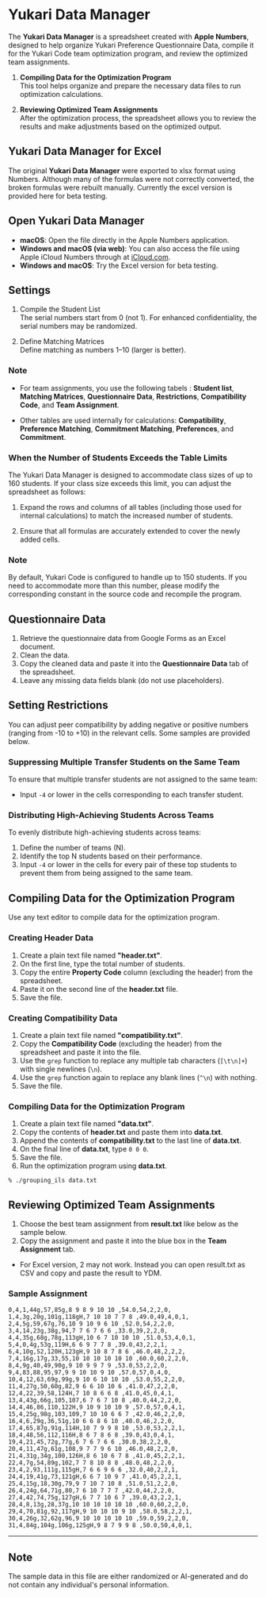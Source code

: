 # Yukari Data Manager

The **Yukari Data Manager** is a spreadsheet created with **Apple Numbers**, designed to help organize Yukari Preference Questionnaire Data, compile it for the Yukari Code team optimization program, and review the optimized team assignments.

1. **Compiling Data for the Optimization Program**  
   This tool helps organize and prepare the necessary data files to run optimization calculations.

2. **Reviewing Optimized Team Assignments**  
   After the optimization process, the spreadsheet allows you to review the results and make adjustments based on the optimized output.

## Yukari Data Manager for Excel

The original **Yukari Data Manager** were exported to xlsx format using Numbers. Although many of the formulas were not correctly converted, the broken formulas were rebuilt manually. Currently the excel version is provided here for beta testing.

## Open Yukari Data Manager

- **macOS**: Open the file directly in the Apple Numbers application.
- **Windows and macOS (via web)**: You can also access the file using Apple iCloud Numbers through at [iCloud.com](https://www.icloud.com).
- **Windows and macOS**: Try the Excel version for beta testing.

## Settings

1. Compile the Student List  
   The serial numbers start from 0 (not 1). For enhanced confidentiality, the serial numbers may be randomized.

2. Define Matching Matrices  
   Define matching as numbers 1–10 (larger is better).

### Note ###
- For team assignments, you use the following tabels : **Student list**, **Matching Matrices**, **Questionnaire Data**, **Restrictions**, **Compatibility Code**, and **Team Assignment**. 

- Other tables are used internally for calculations: **Compatibility**, **Preference Matching**, **Commitment Matching**, **Preferences**, and **Commitment**.

### When the Number of Students Exceeds the Table Limits

The Yukari Data Manager is designed to accommodate class sizes of up to 160 students. If your class size exceeds this limit, you can adjust the spreadsheet as follows:

1. Expand the rows and columns of all tables (including those used for internal calculations) to match the increased number of students.

2. Ensure that all formulas are accurately extended to cover the newly added cells.

### Note ###

By default, Yukari Code is configured to handle up to 150 students. If you need to accommodate more than this number, please modify the corresponding constant in the source code and recompile the program.

## Questionnaire Data

1. Retrieve the questionnaire data from Google Forms as an Excel document.
2. Clean the data.
3. Copy the cleaned data and paste it into the **Questionnaire Data** tab of the spreadsheet.
4. Leave any missing data fields blank (do not use placeholders).

## Setting Restrictions

You can adjust peer compatibility by adding negative or positive numbers (ranging from -10 to +10) in the relevant cells. Some samples are provided below.

### Suppressing Multiple Transfer Students on the Same Team

To ensure that multiple transfer students are not assigned to the same team:

- Input `-4` or lower in the cells corresponding to each transfer student.

### Distributing High-Achieving Students Across Teams

To evenly distribute high-achieving students across teams:

1. Define the number of teams (N).
2. Identify the top N students based on their performance.
3. Input `-4` or lower in the cells for every pair of these top students to prevent them from being assigned to the same team.

## Compiling Data for the Optimization Program

Use any text editor to compile data for the optimization program.

### Creating Header Data

1. Create a plain text file named **"header.txt"**.
2. On the first line, type the total number of students.
3. Copy the entire **Property Code** column (excluding the header) from the spreadsheet.
4. Paste it on the second line of the **header.txt** file.
5. Save the file.

### Creating Compatibility Data

1. Create a plain text file named **"compatibility.txt"**.
2. Copy the **Compatibility Code** (excluding the header) from the spreadsheet and paste it into the file.
3. Use the `grep` function to replace any multiple tab characters (`[\t\n]+`) with single newlines (`\n`).
4. Use the `grep` function again to replace any blank lines (`^\n`) with nothing.
5. Save the file.

### Compiling Data for the Optimization Program

1. Create a plain text file named **"data.txt"**.
2. Copy the contents of **header.txt** and paste them into **data.txt**.
3. Append the contents of **compatibility.txt** to the last line of **data.txt**.
4. On the final line of **data.txt**, type `0 0 0`.
5. Save the file.
6. Run the optimization program using **data.txt**.

```
% ./grouping_ils data.txt
```

## Reviewing Optimized Team Assignments

1. Choose the best team assignment from **result.txt** like below as the sample below.
2. Copy the assignment and paste it into the blue box in the **Team Assignment** tab.

- For Excel version, 2 may not work. Instead you can open result.txt as CSV and copy and paste the result to YDM.

### Sample Assignment

```
0,4,1,44g,57,85g,8 9 8 9 10 10 ,54.0,54,2,2,0,
1,4,3g,20g,101g,118gH,7 10 10 7 7 8 ,49.0,49,4,0,1,
2,4,5g,59,67g,76,10 9 10 9 6 10 ,52.0,54,2,2,0,
3,4,14,23g,38g,94,7 7 6 7 6 6 ,33.0,39,2,2,0,
4,4,35g,68g,78g,113gH,10 6 7 10 10 10 ,51.0,53,4,0,1,
5,4,0,4g,53g,119H,6 6 9 7 7 8 ,39.0,43,2,2,1,
6,4,10g,52,120H,123gH,9 10 8 7 8 6 ,46.0,48,2,2,2,
7,4,16g,17g,33,55,10 10 10 10 10 10 ,60.0,60,2,2,0,
8,4,9g,40,49,90g,9 10 9 9 7 9 ,53.0,53,2,2,0,
9,4,83,88,95,97,9 9 10 10 9 10 ,57.0,57,0,4,0,
10,4,12,63,69g,99g,9 10 6 10 10 10 ,53.0,55,2,2,0,
11,4,27g,50,60g,82,9 6 6 10 10 6 ,41.0,47,2,2,0,
12,4,22,39,58,124H,7 10 8 6 6 8 ,41.0,45,0,4,1,
13,4,43g,66g,105,107,6 7 6 7 10 8 ,40.0,44,2,2,0,
14,4,46,86,110,122H,9 10 9 10 10 9 ,57.0,57,0,4,1,
15,4,25g,98g,103,109,7 10 10 6 6 7 ,42.0,46,2,2,0,
16,4,6,29g,36,51g,10 6 6 8 6 10 ,40.0,46,2,2,0,
17,4,65,87g,91g,114H,10 7 9 9 8 10 ,53.0,53,2,2,1,
18,4,48,56,112,116H,8 6 7 8 6 8 ,39.0,43,0,4,1,
19,4,21,45,72g,77g,6 7 6 7 6 6 ,30.0,38,2,2,0,
20,4,11,47g,61g,108,9 7 7 9 6 10 ,46.0,48,2,2,0,
21,4,31g,34g,100,126H,8 6 10 6 7 8 ,41.0,45,2,2,1,
22,4,7g,54,89g,102,7 7 8 10 8 8 ,48.0,48,2,2,0,
23,4,2,93,111g,115gH,7 6 6 9 6 6 ,32.0,40,2,2,1,
24,4,19,41g,73,121gH,6 6 7 10 9 7 ,41.0,45,2,2,1,
25,4,15g,18,30g,79,9 7 10 7 10 8 ,51.0,51,2,2,0,
26,4,24g,64,71g,80,7 6 10 7 7 7 ,42.0,44,2,2,0,
27,4,42,74,75g,127gH,6 7 7 10 6 7 ,39.0,43,2,2,1,
28,4,8,13g,28,37g,10 10 10 10 10 10 ,60.0,60,2,2,0,
29,4,70,81g,92,117gH,9 10 10 10 9 10 ,58.0,58,2,2,1,
30,4,26g,32,62g,96,9 10 10 10 10 10 ,59.0,59,2,2,0,
31,4,84g,104g,106g,125gH,9 8 7 9 9 8 ,50.0,50,4,0,1,
```

---

## Note

The sample data in this file are either randomized or AI-generated and do not contain any individual's personal information.
